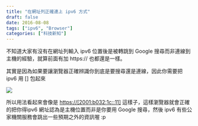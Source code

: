 ```yaml
---
title: "在網址列正確連上 ipv6 方式"
draft: false
date: 2016-08-08
tags: ["ipv6", "Browser"]
categories: ["科技新知"]
---
```



不知道大家有沒有在網址列輸入 ipv6 位置後是被轉跳到 Google 搜尋而非連線到主機的經驗，就算前面有加 https:// 也都還是一樣。

其實是因為如果要讓瀏覽器正確辨識你到底是要搜尋還是連線，因此你需要把 ipv6 用 [] 包起來

<!--more-->


![](https://hiy.tw/tech/ipv6_browser/1.png)


所以用法看起來會像是 [https://[2001:b032:1c::11]](https://[2001:b032:1c::11]) 這樣子，這樣瀏覽器就會正確的把你得ipv6 網址認為是主機位置而非是你要用 Google 搜尋，然後 ipv6 有些公家機關服務會跳出一些預期之外的資訊喔 :p







